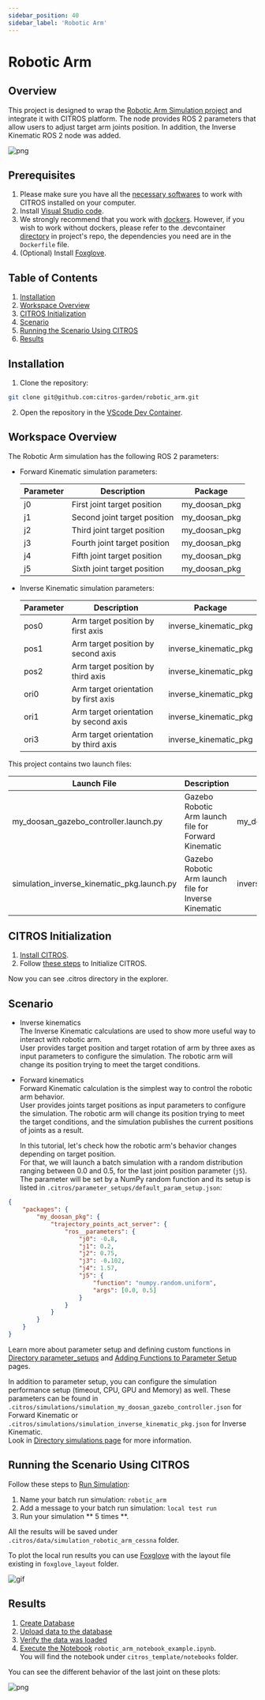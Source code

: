 ```yaml
---
sidebar_position: 40
sidebar_label: 'Robotic Arm'
---
```



# Robotic Arm

## Overview
This project is designed to wrap the [Robotic Arm Simulation project](https://github.com/dvalenciar/robotic_arm_environment) and integrate it with CITROS platform. The node provides ROS 2 parameters that allow users to adjust target arm joints position. In addition, the Inverse Kinematic ROS 2 node was added.

![png](img/arm0.png "Arm")

## Prerequisites

1. Please make sure you have all the [necessary softwares](../../docs/guides/getting_started#prerequisites-for-working-with-citros) to work with CITROS installed on your computer.
2. Install [Visual Studio code](https://code.visualstudio.com/download).
3. We strongly recommend that you work with [dockers](../../docs/guides/dockerfile_overview). However, if you wish to work without dockers, please refer to the .devcontainer [directory](https://github.com/citros-garden/aerosandbox_cessna/tree/main/.devcontainer) in project's repo, the dependencies you need are in the ```Dockerfile``` file.
4. (Optional) Install [Foxglove](https://docs.Foxglove.dev/docs/introduction).

## Table of Contents
1. [Installation](#installation)
2. [Workspace Overview](#workspace-overview)
3. [CITROS Initialization](#citros-initialization)
4. [Scenario](#scenario)
5. [Running the Scenario Using CITROS](#running-the-scenario-using-citros)
6. [Results](#results)

## Installation
1. Clone the repository:
```bash
git clone git@github.com:citros-garden/robotic_arm.git
```
2. Open the repository in the [VScode Dev Container](../../docs/guides/getting_started#open-project-in-vscode-dev-container).

## Workspace Overview

The Robotic Arm simulation has the following ROS 2 parameters:

* Forward Kinematic simulation parameters:

    |Parameter	|Description |Package
    |--|--|--
    j0		|First joint target position 	|my_doosan_pkg
    j1		|Second joint target position  	|my_doosan_pkg
    j2		|Third joint target position  |my_doosan_pkg
    j3		|Fourth joint target position  |my_doosan_pkg
    j4		|Fifth joint target position  |my_doosan_pkg
    j5		|Sixth joint target position  |my_doosan_pkg

* Inverse Kinematic simulation parameters:

    |Parameter	|Description |Package
    |--|--|--
    pos0		|Arm target position by first axis	|inverse_kinematic_pkg
    pos1		|Arm target position by second axis |inverse_kinematic_pkg
    pos2		|Arm target position by third axis |inverse_kinematic_pkg
    ori0		|Arm target orientation by first axis |inverse_kinematic_pkg
    ori1		|Arm target orientation by second axis  |inverse_kinematic_pkg
    ori3		|Arm target orientation by third axis |inverse_kinematic_pkg


This project contains two launch files: 

|Launch File	|Description |Package
|--|--|--
my_doosan_gazebo_controller.launch.py		|Gazebo Robotic Arm launch file for Forward Kinematic |my_doosan_pkg
simulation_inverse_kinematic_pkg.launch.py	|Gazebo Robotic Arm launch file for Inverse Kinematic |inverse_kinematic_pkg


## CITROS Initialization

1. [Install CITROS](https://citros.io/doc/docs_tutorials/getting_started/#installation).
2. Follow [these steps](https://citros.io/doc/docs_tutorials/getting_started/#initialization) to Initialize CITROS.

Now you can see .citros directory in the explorer.

## Scenario
* Inverse kinematics <br/>
    The Inverse Kinematic calculations are used to show more useful way to interact with robotic arm.  <br/>
    User provides target position and target rotation of arm by three axes as input parameters to configure the simulation. The robotic arm will change its position trying to meet the target conditions. 

* Forward kinematics <br/>
    Forward Kinematic calculation is the simplest way to control the robotic arm behavior. <br/> 
    User provides joints target positions as input parameters to configure the simulation. The robotic arm will change its position trying to meet the target conditions, and the simulation publishes the current positions of joints as a result.<br/>
    
    In this tutorial, let's check how the robotic arm's behavior changes depending on target position. <br />
    For that, we will launch a batch simulation with a random distribution ranging between 0.0 and 0.5, for the last joint position parameter  (`j5`).
    The parameter will be set by a NumPy random function and its  setup is listed in ```.citros/parameter_setups/default_param_setup.json```: <br/>

```json
{
    "packages": {
        "my_doosan_pkg": {
            "trajectory_points_act_server": {
                "ros__parameters": {
                    "j0": -0.8,
                    "j1": 0.2,
                    "j2": 0.75,
                    "j3": -0.102,
                    "j4": 1.57,
                    "j5": {
                        "function": "numpy.random.uniform",
                        "args": [0.0, 0.5]
                    }
                }
            }
        }
    }
}
```

Learn more about parameter setup and defining custom functions in [Directory parameter_setups](../../docs/advanced_guides/citros_structure#directory-simulations) and [Adding Functions to Parameter Setup](../../docs/guides/config_params) pages.

In addition to parameter setup, you can configure the simulation performance setup (timeout, CPU, GPU and Memory) as well.
These parameters can be found in ```.citros/simulations/simulation_my_doosan_gazebo_controller.json``` for Forward Kinematic or ```.citros/simulations/simulation_inverse_kinematic_pkg.json``` for Inverse Kinematic. <br/>
Look in [Directory simulations page](../../docs/advanced_guides/citros_structure#directory-simulations) for more information.

## Running the Scenario Using CITROS

Follow these steps to [Run Simulation](../../docs/guides/getting_started#run-simulation):
1. Name your  batch run simulation: `robotic_arm`
2. Add a message to your batch run simulation: `local test run`
3. Run your simulation ** 5 times **.

All the results will be saved under `.citros/data/simulation_robotic_arm_cessna` folder.

To plot the local run results you can use [Foxglove](../../docs/guides/foxglove_visual) with the layout file existing in `foxglove_layout` folder.

![gif](img/foxglove1.gif "Foxglove example")

## Results

1. [Create Database](../../docs/guides/getting_started#create-db)
2. [Upload data to the database](../../docs/guides/getting_started#load-data-to-db)
3. [Verify the data was loaded](../../docs/guides/getting_started#verify-data-loaded)
4. [Execute the Notebook](../../docs/guides/getting_started#execute-notebook) `robotic_arm_notebook_example.ipynb`. <br/>
You will find the notebook under `citros_template/notebooks` folder.

You can see the different behavior of the last joint on these plots:

![png](img/citros3.png "CITROS example")